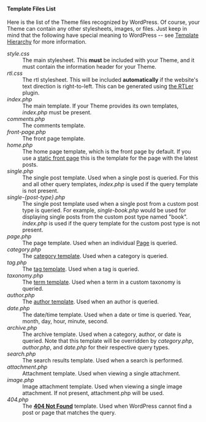 <h4>Template Files List</h4>
<p>Here is the list of the Theme files recognized by WordPress. Of course, your Theme can contain any other stylesheets, images, or files. Just keep in mind that the following have special meaning to WordPress -- see <a href="/Template_Hierarchy" title="Template Hierarchy">Template Hierarchy</a> for more information.
</p>

<dl>
<dt><i>style.css</i></dt>
<dd> The main stylesheet. This <b>must</b> be included with your Theme, and it must contain the information header for your Theme.
</dd>
<dt><i>rtl.css</i></dt>
<dd> The rtl stylesheet. This will be included <b>automatically</b> if the website's text direction is right-to-left. This can be generated using <a class="external text" href="http://wordpress.org/extend/plugins/rtler/">the RTLer</a> plugin.
</dd>
<dt><i>index.php</i></dt>
<dd> The main template. If your Theme provides its own templates, <i>index.php</i> must be present.
</dd>
<dt><i>comments.php</i></dt>
<dd> The comments template.
</dd>
<dt><i>front-page.php</i></dt>
<dd> The front page template.
</dd>
<dt><i>home.php</i></dt>
<dd> The home page template, which is the front page by default. If you use a <a href="/Creating_a_Static_Front_Page" title="Creating a Static Front Page">static front page</a> this is the template for the page with the latest posts.
</dd>
<dt><i>single.php</i></dt>
<dd> The single post template. Used when a single post is queried. For this and all other query templates, <i>index.php</i> is used if the query template is not present.
</dd>
<dt><i>single-{post-type}.php</i></dt>
<dd> The single post template used when a single post from a custom post type is queried. For example, <i>single-book.php</i> would be used for displaying single posts from the custom post type named "book". <i>index.php</i> is used if the query template for the custom post type is not present.
</dd>
<dt><i>page.php</i></dt>
<dd> The page template. Used when an individual <a href="/Pages" title="Pages">Page</a> is queried.
</dd>
<dt><i>category.php</i></dt>
<dd> The <a href="/Category_Templates" title="Category Templates">category template</a>. Used when a category is queried.
</dd>
<dt><i>tag.php</i></dt>
<dd> The <a href="/Tag_Templates" title="Tag Templates">tag template</a>. Used when a tag is queried.
</dd>
<dt><i>taxonomy.php</i></dt>
<dd> The <a href="/index.php?title=Taxonomy_Templates&amp;action=edit&amp;redlink=1" class="new" title="Taxonomy Templates (page does not exist)">term template</a>. Used when a term in a custom taxonomy is queried.
</dd>
<dt><i>author.php</i></dt>
<dd> The <a href="/Author_Templates" title="Author Templates">author template</a>. Used when an author is queried.
</dd>
<dt><i>date.php</i></dt>
<dd> The date/time template. Used when a date or time is queried. Year, month, day, hour, minute, second.
</dd>
<dt><i>archive.php</i></dt>
<dd> The archive template. Used when a category, author, or date is queried. Note that this template will be overridden by <i>category.php</i>, <i>author.php</i>, and <i>date.php</i> for their respective query types.
</dd>
<dt><i>search.php</i></dt>
<dd> The search results template. Used when a search is performed.
</dd>
<dt><i>attachment.php</i></dt>
<dd> Attachment template. Used when viewing a single attachment.
</dd>
<dt><i>image.php</i></dt>
<dd> Image attachment template. Used when viewing a single image attachment. If not present, attachment.php will be used.
</dd>
<dt><i>404.php</i></dt>
<dd> The <b><a href="/Creating_an_Error_404_Page" title="Creating an Error 404 Page">404 Not Found</a></b> template. Used when WordPress cannot find a post or page that matches the query.
</dd>
</dl>
